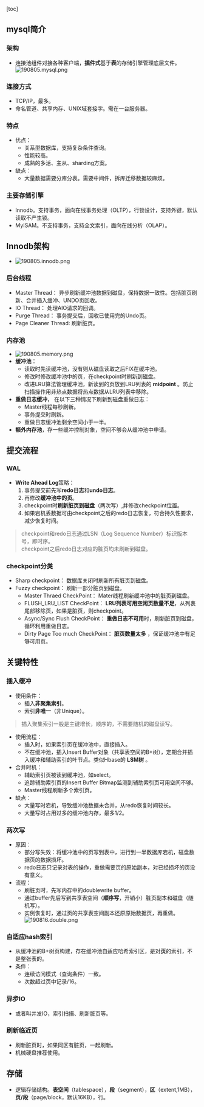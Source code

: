 [toc]
## mysql简介 ##
### 架构 ###
- 连接池组件对接各种客户端，**插件式**基于**表**的存储引擎管理底层文件。<br>![190805.mysql.png](https://img-blog.csdnimg.cn/20190805101435768.png)

### 连接方式 ###
- TCP/IP，最多。
- 命名管道、共享内存、UNIX域套接字。需在一台服务器。

### 特点 ###
- 优点：
  - 关系型数据库，支持复杂条件查询。
  - 性能较高。
  - 成熟的多活、主从、sharding方案。
- 缺点：
  - 大量数据需要分库分表。需要中间件，拆库迁移数据较麻烦。

### 主要存储引擎 ###
- Innodb。支持事务，面向在线事务处理（OLTP），行锁设计，支持外键，默认读取不产生锁。
- MyISAM。不支持事务，支持全文索引，面向在线分析（OLAP）。

## Innodb架构 ##
- ![190805.innodb.png](https://img-blog.csdnimg.cn/20190805102907958.png)

### 后台线程 ###
- Master Thread： 异步刷新缓冲池数据到磁盘，保持数据一致性。包括脏页刷新、合并插入缓冲、UNDO页回收。
- IO Thread： 处理AIO请求的回调。
- Purge Thread： 事务提交后，回收已使用完的Undo页。
- Page Cleaner Thread: 刷新脏页。

### 内存池 ###
- ![190805.memory.png](https://img-blog.csdnimg.cn/20190805103941405.png)
- **缓冲池**：
  - 读取时先读缓冲池，没有则从磁盘读取之后FIX在缓冲池。
  - 修改时修改缓冲池中的页，在checkpoint时刷新到磁盘。
  - 改进LRU算法管理缓冲池，新读到的页放到LRU列表的 **midpoint** 。防止扫描操作用非热点数据将热点数据从LRU列表中移除。
- **重做日志缓冲**， 在以下三种情况下刷新到磁盘重做日志：
  - Master线程每秒刷新。
  - 事务提交时刷新。
  - 重做日志缓冲池剩余空间小于一半。
- **额外内存池**，存一些缓冲控制对象，空间不够会从缓冲池中申请。

## 提交流程 ##
### WAL ###
- **Write Ahead Log**策略：
  1. 事务提交前先写**redo日志**和**undo日志**。
  2. 再修改**缓冲池中的页**。
  3. checkpoint时**刷新脏页到磁盘**（两次写）,并修改checkpoint位置。
  4. 如果宕机丢数据可由checkpoint之后的redo日志恢复，符合持久性要求，减少恢复时间。

> checkpoint和redo日志通过LSN（Log Sequence Number）标识版本号，即时序。<br>
> checkpoint之后redo日志对应的脏页均未刷新到磁盘。

### checkpoint分类 ###
- Sharp checkpoint： 数据库关闭时刷新所有脏页到磁盘。
- Fuzzy checkpoint： 刷新一部分脏页到磁盘。
  - Master Thraed CheckPoint： Mater线程刷新缓冲池中的脏页到磁盘。
  - FLUSH_LRU_LIST CheckPoint： **LRU列表可用空闲页数量不足**，从列表尾部移除页，如果是脏页，则checkpoint。
  - Async/Sync Flush CheckPoint： **重做日志不可用**时，刷新脏页到磁盘，循环利用重做日志。
  - Dirty Page Too much CheckPoint： **脏页数量太多** ，保证缓冲池中有足够可用页。

## 关键特性 ##
### 插入缓冲 ###
- 使用条件：  
  - 插入**非聚集索引**。
  - 索引**非唯一**（非Unique）。

> 插入聚集索引一般是主键增长，顺序的，不需要随机的磁盘读写。

- 使用流程：
  - 插入时，如果索引页在缓冲池中，直接插入。
  - 不在缓冲池，插入Insert Buffer对象（共享表空间的B+树），定期合并插入缓冲和辅助索引的叶节点。类似Hbase的 **LSM树** 。
- 合并时机：
  - 辅助索引页被读到缓冲池，如select。
  - 追踪辅助索引页的Insert Buffer Bitmap监测到辅助索引页可用空间不够。
  - Master线程刷新多个索引页。
- 缺点：
  - 大量写时宕机，导致缓冲池数据未合并，从redo恢复时间较长。
  - 大量写时占用过多的缓冲池内存，最多1/2。

### 两次写 ###
- 原因：
  - 部分写失效：将缓冲池中的页写到表中，进行到一半数据库宕机，磁盘数据页的数据损坏。<br>
  - redo日志只记录对表的操作，重做需要页的原始副本，对已经损坏的页没有意义。
- 流程：
  - 刷脏页时，先写内存中的doublewrite buffer。
  - 通过buffer先后写到共享表空间（**顺序写**，开销小）脏页副本和磁盘（随机写）。
  - 实例恢复时，通过页的共享表空间副本还原原始数据页，再重做。<br> ![190816.double.png](https://img-blog.csdnimg.cn/20190816125700861.png)

### 自适应hash索引 ###
- 从缓冲池的B+树页构建，存在缓冲池自适应哈希索引区，是对**页**的索引，不是整张表的。
- 条件：
  - 连续访问模式（查询条件）一致。
  - 次数超过页中记录/16。

### 异步IO ###
- 或者叫并发IO，索引扫描、刷新脏页等。

### 刷新临近页 ###
- 刷新脏页时，如果同区有脏页，一起刷新。
- 机械硬盘推荐使用。

## 存储 ##
- 逻辑存储结构。**表空间**（tablespace），**段**（segment），**区**（extent,1MB），**页/段**（page/block，默认16KB），行。